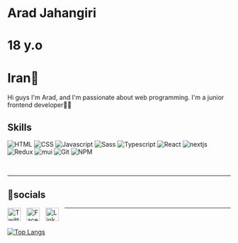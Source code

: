 
# Arad Jahangiri

# 18 y.o

# Iran📍

Hi guys I'm Arad, and I'm passionate about web programming. I'm a junior frontend developer👨‍💻
## Skills 
 ![HTML](https://img.shields.io/badge/html5-%23E34F26.svg?style=for-the-badge&logo=html5&logoColor=white)  ![CSS](https://img.shields.io/badge/css3-%231572B6.svg?style=for-the-badge&logo=css3&logoColor=white) ![Javascript](https://img.shields.io/badge/javascript-%23323330.svg?style=for-the-badge&logo=javascript&logoColor=%23F7DF1E) ![Sass](https://img.shields.io/badge/sass-%2320232a.svg?style=for-the-badge&logo=sass&logoColor=pink) ![Typescript](https://img.shields.io/badge/typescript-%2320232a.svg?style=for-the-badge&logo=typescript&logoColor=blue) ![React](https://img.shields.io/badge/react-%2320232a.svg?style=for-the-badge&logo=react&logoColor=%2361DAFB) ![nextjs](https://img.shields.io/badge/next-%2320232a.svg?style=for-the-badge&logo=Nextjs&logoColor=black) ![Redux](https://img.shields.io/badge/redux-%2320232a.svg?style=for-the-badge&logo=redux&logoColor=purple)  ![mui](https://img.shields.io/badge/mui-%2320232a.svg?style=for-the-badge&logo=mui&logoColor=blue) ![Git](https://img.shields.io/badge/GIT-E44C30?style=for-the-badge&logo=git&logoColor=white) ![NPM](https://img.shields.io/badge/NPM-%23000000.svg?style=for-the-badge&logo=npm&logoColor=white)

<br/>

<hr/>

## 📲socials
[<img align="left" alt="Twitter" width="30px" style="padding-right:10px;" src="https://cdn.jsdelivr.net/gh/devicons/devicon/icons/twitter/twitter-original.svg" />
](https://twitter.com/aradjahangirii)
[<img align="left" alt="Facebook" width="30px" style="padding-right:10px;" src="https://cdn.jsdelivr.net/gh/devicons/devicon/icons/facebook/facebook-original.svg" />
](https://www.facebook.com/arad.jahangiri.3) 
[<img align="left" alt="Linkedin" width="30px" style="padding-right:10px;" src="https://cdn.jsdelivr.net/gh/devicons/devicon/icons/linkedin/linkedin-original.svg" />
](https://www.linkedin.com/in/arad-jahangiri-262515264)

<hr/>
<br/>

[![Top Langs](https://github-readme-stats.vercel.app/api/top-langs/?username=aaradj)](https://github.com/anuraghazra/github-readme-stats)
